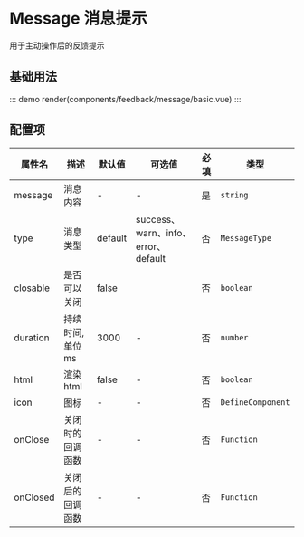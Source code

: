 # Message 消息提示
用于主动操作后的反馈提示

## 基础用法
::: demo
render(components/feedback/message/basic.vue)
:::

## 配置项
| 属性名   | 描述                   | 默认值 | 可选值       | 必填 | 类型                |
|----------|------------------------|--------|--------------|------|---------------------|
| message  | 消息内容               | -      | -            | 是   | `string`           |
| type     | 消息类型               | default | success、warn、info、error、default | 否   | `MessageType`   |
| closable | 是否可以关闭           | false      |             | 否   | `boolean`          |
| duration | 持续时间, 单位ms       | 3000   | -            | 否   | `number`           |
| html     | 渲染html               | false      | -            | 否   | `boolean`          |
| icon     | 图标                   | -      | -            | 否   | `DefineComponent`   |
| onClose  | 关闭时的回调函数           | -      | -            | 否   | `Function`   |
| onClosed | 关闭后的回调函数      | -      | -            | 否   | `Function`   |
